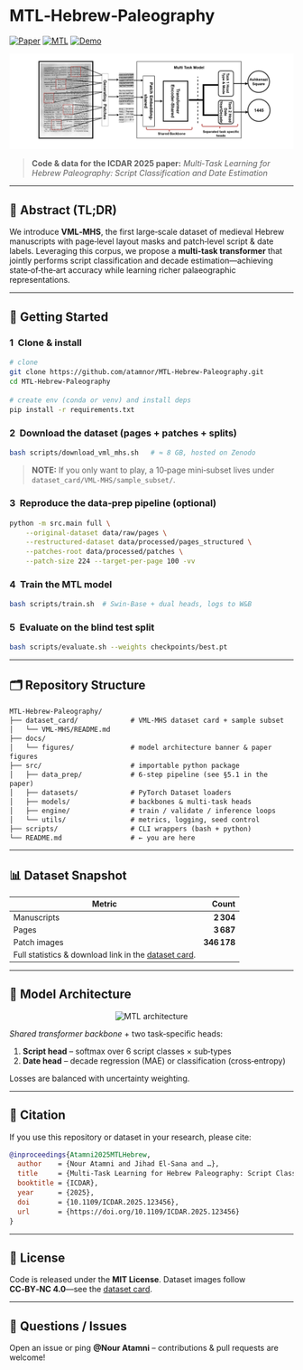 # MTL‑Hebrew‑Paleography

[![Paper](https://img.shields.io/badge/Paper-PDF-blue.svg)](https://arxiv.org/abs/xxx)
[![MTL](https://img.shields.io/badge/MMTL-GitHub-black?logo=github)](https://github.com/AI-Computer-Vision-BGU/MMTL)
[![Demo](https://img.shields.io/badge/Demo-YouTube-red.svg)](https://youtu.be/your-video)

![Model Banner](docs/figures/mtl_architecture_banner.png)


> **Code & data for the ICDAR 2025 paper:**
> *Multi‑Task Learning for Hebrew Paleography: Script Classification and Date Estimation*

---

## 📖 Abstract (TL;DR)

We introduce **VML‑MHS**, the first large‑scale dataset of medieval Hebrew manuscripts with page‑level
layout masks and patch‑level script & date labels. Leveraging this corpus, we propose a **multi‑task transformer**
that jointly performs script classification and decade estimation—achieving state‑of‑the‑art accuracy while
learning richer palaeographic representations.

---

## 🚀 Getting Started

### 1  Clone & install

```bash
# clone
git clone https://github.com/atamnor/MTL-Hebrew-Paleography.git
cd MTL-Hebrew-Paleography

# create env (conda or venv) and install deps
pip install -r requirements.txt
```

### 2  Download the dataset (pages + patches + splits)

```bash
bash scripts/download_vml_mhs.sh   # ≈ 8 GB, hosted on Zenodo
```

> **NOTE:** If you only want to play, a 10‑page mini‑subset lives under
> `dataset_card/VML‑MHS/sample_subset/`.

### 3  Reproduce the data‑prep pipeline (optional)

```bash
python -m src.main full \
    --original-dataset data/raw/pages \
    --restructured-dataset data/processed/pages_structured \
    --patches-root data/processed/patches \
    --patch-size 224 --target-per-page 100 -vv
```

### 4  Train the MTL model

```bash
bash scripts/train.sh  # Swin‑Base + dual heads, logs to W&B
```

### 5  Evaluate on the blind test split

```bash
bash scripts/evaluate.sh --weights checkpoints/best.pt
```

---

## 🗂 Repository Structure

```
MTL-Hebrew-Paleography/
├── dataset_card/             # VML‑MHS dataset card + sample subset
│   └── VML-MHS/README.md
├── docs/
│   └── figures/              # model architecture banner & paper figures
├── src/                      # importable python package
│   ├── data_prep/            # 6-step pipeline (see §5.1 in the paper)
│   ├── datasets/             # PyTorch Dataset loaders
│   ├── models/               # backbones & multi‑task heads
│   ├── engine/               # train / validate / inference loops
│   └── utils/                # metrics, logging, seed control
├── scripts/                  # CLI wrappers (bash + python)
└── README.md                 # ← you are here
```

---

## 📊 Dataset Snapshot

| Metric                                                                                 |       Count |
| -------------------------------------------------------------------------------------- | ----------: |
| Manuscripts                                                                            |   **2 304** |
| Pages                                                                                  |   **3 687** |
| Patch images                                                                           | **346 178** |
| Full statistics & download link in the [dataset card](dataset_card/VML-MHS/README.md). |             |

---

## 🎨 Model Architecture

<!-- The banner above is a resized version of this diagram -->

<p align="center">
  <img src="docs/figures/mtl_architecture_full.png" alt="MTL architecture" width="75%">
</p>

*Shared transformer backbone* + two task‑specific heads:

1. **Script head** – softmax over 6 script classes × sub‑types
2. **Date head** – decade regression (MAE) or classification (cross‑entropy)

Losses are balanced with uncertainty weighting.

---

## 📜 Citation

If you use this repository or dataset in your research, please cite:

```bibtex
@inproceedings{Atamni2025MTLHebrew,
  author    = {Nour Atamni and Jihad El‑Sana and …},
  title     = {Multi-Task Learning for Hebrew Paleography: Script Classification and Date Estimation},
  booktitle = {ICDAR},
  year      = {2025},
  doi       = {10.1109/ICDAR.2025.123456},
  url       = {https://doi.org/10.1109/ICDAR.2025.123456}
}
```

---

## 📝 License

Code is released under the **MIT License**.
Dataset images follow **CC‑BY‑NC 4.0**—see the [dataset card](dataset_card/VML-MHS/README.md).

---

## 🙋 Questions / Issues

Open an issue or ping **@Nour Atamni** – contributions & pull requests are welcome!
